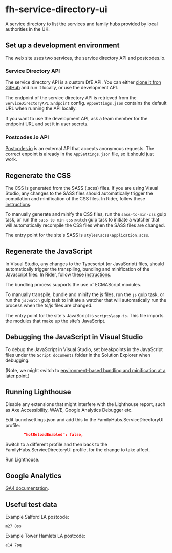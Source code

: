 # fh-service-directory-ui

A service directory to list the services and family hubs provided by local authorities in the UK.

## Set up a development environment

The web site uses two services, the service directory API and postcodes.io.

### Service Directory API

The service directory API is a custom DfE API. You can either [clone it fron GitHub](https://github.com/DFE-Digital/fh-service-directory-api) and run it locally, or use the development API.

The endpoint of the service directory API is retrieved from the `ServiceDirectoryAPI:Endpoint` config. `AppSettings.json` contains the default URL when running the API locally.

If you want to use the development API, ask a team member for the endpoint URL and set it in user secrets.

### Postcodes.io API

[Postcodes.io](https://postcodes.io/) is an external API that accepts anonymous requests. The correct enpoint is already in the `AppSettings.json` file, so it should just work.

## Regenerate the CSS

The CSS is generated from the SASS (.scss) files. If you are using Visual Studio, any changes to the SASS files should automatically trigger the compilation and minification of the CSS files. In Rider, follow these [instructions](https://www.jetbrains.com/help/rider/Using_Gulp_Task_Runner.html#ws_gulp_running_tasks_from_tasks_tree).

To manually generate and minify the CSS files, run the `sass-to-min-css` gulp task, or run the `sass-to-min-css:watch` gulp task to initiate a watcher that will automatically recompile the CSS files when the SASS files are changed.

The entry point for the site's SASS is `styles\scss\application.scss`.

## Regenerate the JavaScript

In Visual Studio, any changes to the Typescript (or JavaScript) files, should automatically trigger the transpiling, bundling and minification of the Javascript files. In Rider, follow these [instructions](https://www.jetbrains.com/help/rider/Using_Gulp_Task_Runner.html#ws_gulp_running_tasks_from_tasks_tree).

The bundling process supports the use of ECMAScript modules.

To manually transpile, bundle and minify the js files, run the `js` gulp task, or run the `js:watch` gulp task to initiate a watcher that will automatically run the process when the ts/js files are changed.

The entry point for the site's JavaScript is `scripts\app.ts`. This file imports the modules that make up the site's JavaScript.

## Debugging the JavaScript in Visual Studio

To debug the JavaScript in Visual Studio, set breakpoints in the JavaScript files under the `Script documents` folder in the Solution Explorer when debugging.

(Note, we might switch to [environment-based bundling and minification at a later point](https://learn.microsoft.com/en-us/aspnet/core/client-side/bundling-and-minification?view=aspnetcore-6.0).)

## Running Lighthouse

Disable any extensions that might interfere with the Lighthouse report, such as Axe Accessibility, WAVE, Google Analytics Debugger etc.

Edit launchsettings.json and add this to the FamilyHubs.ServiceDirectoryUI profile:

```json
        "hotReloadEnabled": false,
```

Switch to a different profile and then back to the FamilyHubs.ServiceDirectoryUI profile, for the change to take affect.

Run Lighthouse.

## Google Analytics

[GA4 documentation](docs/GoogleAnalytics.md).

## Useful test data

Example Salford LA postcode:
```
m27 8ss
```

Example Tower Hamlets LA postcode:
```
e14 7pq
```